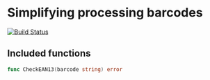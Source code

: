 # Simplifying processing barcodes

[![Build Status](https://travis-ci.org/bykovme/gobarcode.svg?branch=master)](https://travis-ci.org/bykovme/gobarcode)

## Included functions

``` go
func CheckEAN13(barcode string) error
```